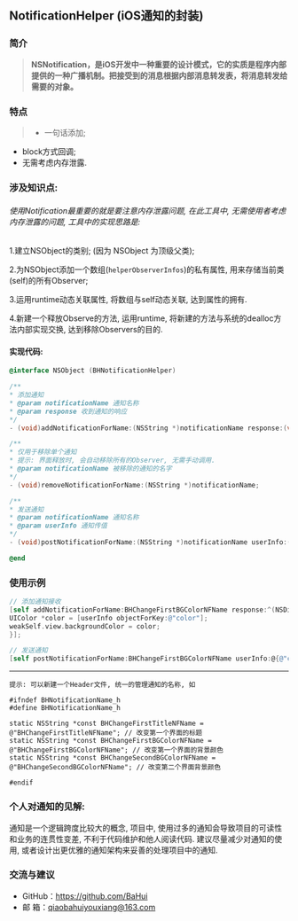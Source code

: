 ## NotificationHelper (iOS通知的封装)

### 简介
>   **NSNotification，是iOS开发中一种重要的设计模式，它的实质是程序内部提供的一种广播机制。把接受到的消息根据内部消息转发表，将消息转发给需要的对象。**

### 特点
>  - 一句话添加;
-  block方式回调;
-  无需考虑内存泄露.

### 涉及知识点:
######  使用Notification最重要的就是要注意内存泄露问题, 在此工具中, 无需使用者考虑内存泄露的问题, 工具中的实现思路是: 
1.建立NSObject的类别; (因为 NSObject 为顶级父类);

2.为NSObject添加一个数组(`helperObserverInfos`)的私有属性, 用来存储当前类(self)的所有Observer;

3.运用runtime动态关联属性, 将数组与self动态关联, 达到属性的拥有.

4.新建一个释放Observe的方法, 运用runtime, 将新建的方法与系统的dealloc方法内部实现交换, 达到移除Observers的目的.

#### 实现代码:
```objectivec
@interface NSObject (BHNotificationHelper)

/**
* 添加通知
* @param notificationName 通知名称
* @param response 收到通知的响应
*/
- (void)addNotificationForName:(NSString *)notificationName response:(void (^)(NSDictionary *userInfo))response;

/**
* 仅用于移除单个通知
* 提示: 界面释放时, 会自动移除所有的Observer, 无需手动调用.
* @param notificationName 被移除的通知的名字
*/
- (void)removeNotificationForName:(NSString *)notificationName;

/**
* 发送通知
* @param notificationName 通知名称
* @param userInfo 通知传值
*/
- (void)postNotificationForName:(NSString *)notificationName userInfo:(NSDictionary *)userInfo;

@end
```
### 使用示例

```objectivec
// 添加通知接收
[self addNotificationForName:BHChangeFirstBGColorNFName response:^(NSDictionary *userInfo) {
UIColor *color = [userInfo objectForKey:@"color"];
weakSelf.view.backgroundColor = color;
}];

// 发送通知
[self postNotificationForName:BHChangeFirstBGColorNFName userInfo:@{@"color" : [UIColor redColor]}];
```

-------
```
提示: 可以新建一个Header文件, 统一的管理通知的名称, 如

#ifndef BHNotificationName_h
#define BHNotificationName_h

static NSString *const BHChangeFirstTitleNFName = @"BHChangeFirstTitleNFName"; // 改变第一个界面的标题
static NSString *const BHChangeFirstBGColorNFName = @"BHChangeFirstBGColorNFName"; // 改变第一个界面的背景颜色
static NSString *const BHChangeSecondBGColorNFName = @"BHChangeSecondBGColorNFName"; // 改变第二个界面背景颜色

#endif
```

### 个人对通知的见解:
通知是一个逻辑跨度比较大的概念, 项目中, 使用过多的通知会导致项目的可读性和业务的连贯性变差, 不利于代码维护和他人阅读代码. 建议尽量减少对通知的使用, 或者设计出更优雅的通知架构来妥善的处理项目中的通知. 

### 交流与建议
- GitHub：<https://github.com/BaHui>
- 邮  箱：<qiaobahuiyouxiang@163.com>
